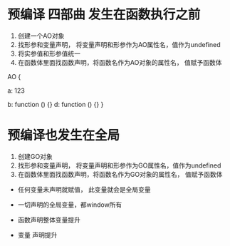 #  预编译 四部曲 发生在函数执行之前
1. 创建一个AO对象
2. 找形参和变量声明， 将变量声明和形参作为AO属性名，值作为undefined
3. 将实参值和形参值统一
4. 在函数体里面找函数声明，将函数名作为AO对象的属性名， 值赋予函数体

AO {
  <!-- a: undefined, -->
  <!-- a: 1, -->
  <!-- a: function () {}, -->
  a: 123
  <!-- b: undefined, -->
  b: function () {}
  d: function () {}
}

# 预编译也发生在全局
1. 创建GO对象
2. 找形参和变量声明， 将变量声明和形参作为GO属性名，值作为undefined
3. 在函数体里面找函数声明，将函数名作为GO对象的属性名， 值赋予函数体


- 任何变量未声明就赋值， 此变量就会是全局变量
- 一切声明的全局变量，都window所有

- 函数声明整体变量提升
- 变量   声明提升